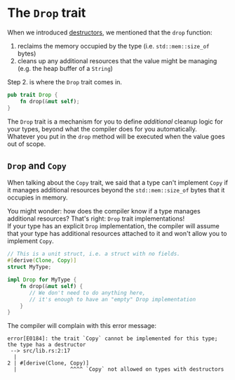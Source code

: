 # The `Drop` trait

When we introduced [destructors](../03_ticket_v1/11_destructor.md),
we mentioned that the `drop` function:

1. reclaims the memory occupied by the type (i.e. `std::mem::size_of` bytes)
2. cleans up any additional resources that the value might be managing (e.g. the heap buffer of a `String`)

Step 2. is where the `Drop` trait comes in.

```rust
pub trait Drop {
    fn drop(&mut self);
}
```

The `Drop` trait is a mechanism for you to define _additional_ cleanup logic for your types,
beyond what the compiler does for you automatically.\
Whatever you put in the `drop` method will be executed when the value goes out of scope.

## `Drop` and `Copy`

When talking about the `Copy` trait, we said that a type can't implement `Copy` if it
manages additional resources beyond the `std::mem::size_of` bytes that it occupies in memory.

You might wonder: how does the compiler know if a type manages additional resources?
That's right: `Drop` trait implementations!\
If your type has an explicit `Drop` implementation, the compiler will assume
that your type has additional resources attached to it and won't allow you to implement `Copy`.

```rust
// This is a unit struct, i.e. a struct with no fields.
#[derive(Clone, Copy)]
struct MyType;

impl Drop for MyType {
    fn drop(&mut self) {
       // We don't need to do anything here,
       // it's enough to have an "empty" Drop implementation
    }
}
```

The compiler will complain with this error message:

```text
error[E0184]: the trait `Copy` cannot be implemented for this type; the type has a destructor
 --> src/lib.rs:2:17
  |
2 | #[derive(Clone, Copy)]
  |                 ^^^^ `Copy` not allowed on types with destructors
```
